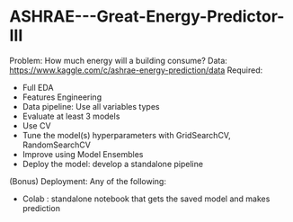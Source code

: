 # ASHRAE---Great-Energy-Predictor-III
Problem: How much energy will a building consume?
Data: https://www.kaggle.com/c/ashrae-energy-prediction/data
Required:
- Full EDA
- Features Engineering
- Data pipeline: Use all variables types
- Evaluate at least 3 models
- Use CV
- Tune the model(s) hyperparameters with GridSearchCV, RandomSearchCV
- Improve using Model Ensembles
- Deploy the model: develop a standalone pipeline

(Bonus) Deployment: Any of the following:
- Colab : standalone notebook that gets the saved model and makes prediction
